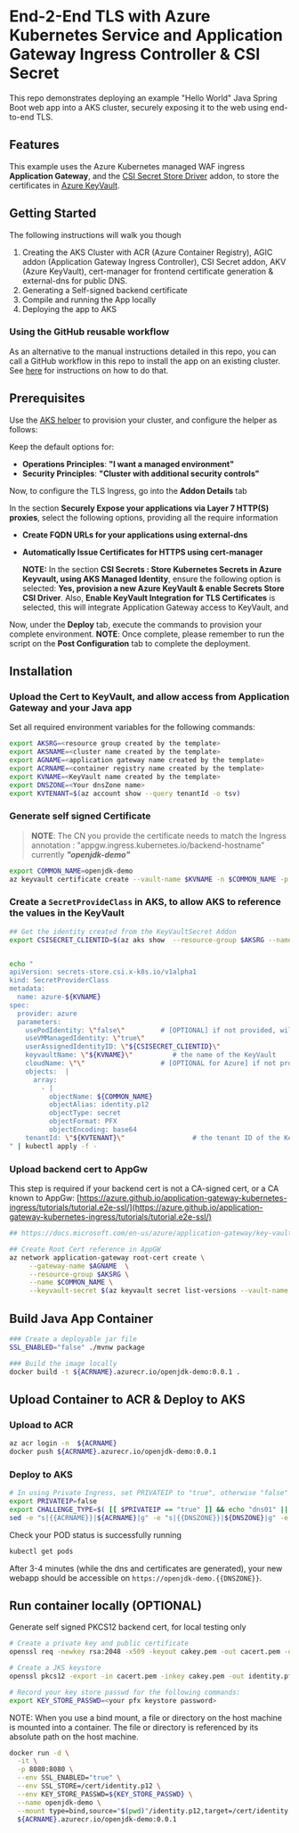 # End-2-End TLS with Azure Kubernetes Service and Application Gateway Ingress Controller & CSI Secret

This repo demonstrates deploying an example "Hello World" Java Spring Boot web app into a AKS cluster, securely exposing it to the web using end-to-end TLS.

## Features

This example uses the Azure Kubernetes managed WAF ingress __Application Gateway__, and the [CSI Secret Store Driver](https://docs.microsoft.com/azure/aks/csi-secrets-store-driver) addon, to store the certificates in [Azure KeyVault](https://azure.microsoft.com/services/key-vault/).

## Getting Started

The following instructions will walk you though

1. Creating the AKS Cluster with ACR (Azure Container Registry), AGIC addon (Application Gateway Ingress Controller), CSI Secret addon, AKV (Azure KeyVault), cert-manager for frontend certificate generation & external-dns for public DNS.
2. Generating a Self-signed backend certificate
3. Compile and running the App locally
4. Deploying the app to AKS

### Using the GitHub reusable workflow

As an alternative to the manual instructions detailed in this repo, you can call a GitHub workflow in this repo to install the app on an existing cluster. See [here](workflow.md) for instructions on how to do that.

## Prerequisites

Use the [AKS helper](https://azure.github.io/Aks-Construction) to provision your cluster, and configure the helper as follows:

Keep the default options for:

* __Operations Principles__: __"I want a managed environment"__
* __Security Principles__: __"Cluster with additional security controls"__

Now, to configure the TLS Ingress, go into the __Addon Details__ tab

  In the section __Securely Expose your applications via Layer 7 HTTP(S) proxies__, select the following options, providing all the require information

* __Create FQDN URLs for your applications using external-dns__
* __Automatically Issue Certificates for HTTPS using cert-manager__

  __NOTE:__ In the section __CSI Secrets : Store Kubernetes Secrets in Azure Keyvault, using AKS Managed Identity__,  ensure the following option is selected: __Yes, provision a new Azure KeyVault & enable Secrets Store CSI Driver__.  Also, __Enable KeyVault Integration for TLS Certificates__ is selected, this will integrate Application Gateway access to KeyVault,  and

Now, under the __Deploy__ tab, execute the commands to provision your complete environment. __NOTE__: Once complete, please remember to run the script on the __Post Configuration__ tab to complete the deployment.

## Installation

### Upload the Cert to KeyVault, and allow access from Application Gateway and your Java app

Set all required environment variables for the following commands:

```bash
export AKSRG=<resource group created by the template>
export AKSNAME=<cluster name created by the template>
export AGNAME=<application gateway name created by the template>
export ACRNAME=<container registry name created by the template>
export KVNAME=<KeyVault name created by the template>
export DNSZONE=<Your dnsZone name>
export KVTENANT=$(az account show --query tenantId -o tsv)
```

### Generate self signed Certificate

>__NOTE__: The CN you provide the certificate needs to match the Ingress annotation : "appgw.ingress.kubernetes.io/backend-hostname" currently ___"openjdk-demo"___

```bash
export COMMON_NAME=openjdk-demo
az keyvault certificate create --vault-name $KVNAME -n $COMMON_NAME -p "$(az keyvault certificate get-default-policy | sed -e s/CN=CLIGetDefaultPolicy/CN=${COMMON_NAME}/g )"
```

### Create a `SecretProvideClass` in AKS, to allow AKS to reference the values in the KeyVault

```bash
## Get the identity created from the KeyVaultSecret Addon
export CSISECRET_CLIENTID=$(az aks show  --resource-group $AKSRG --name $AKSNAME --query addonProfiles.azureKeyvaultSecretsProvider.identity.clientId -o tsv)


echo "
apiVersion: secrets-store.csi.x-k8s.io/v1alpha1
kind: SecretProviderClass
metadata:
  name: azure-${KVNAME}
spec:
  provider: azure
  parameters:
    usePodIdentity: \"false\"         # [OPTIONAL] if not provided, will default to "false"
    useVMManagedIdentity: \"true\"
    userAssignedIdentityID: \"${CSISECRET_CLIENTID}\"
    keyvaultName: \"${KVNAME}\"          # the name of the KeyVault
    cloudName: \"\"                   # [OPTIONAL for Azure] if not provided, azure environment will default to AzurePublicCloud
    objects:  |
      array:
        - |
          objectName: ${COMMON_NAME}
          objectAlias: identity.p12
          objectType: secret
          objectFormat: PFX
          objectEncoding: base64
    tenantId: \"${KVTENANT}\"                 # the tenant ID of the KeyVault
" | kubectl apply -f -
```

### Upload backend cert to AppGw

This step is required if your backend cert is not a CA-signed cert, or a CA known to AppGw: [https://azure.github.io/application-gateway-kubernetes-ingress/tutorials/tutorial.e2e-ssl/](https://azure.github.io/application-gateway-kubernetes-ingress/tutorials/tutorial.e2e-ssl/)

```bash
## https://docs.microsoft.com/en-us/azure/application-gateway/key-vault-certs#how-integration-works

## Create Root Cert reference in AppGW
az network application-gateway root-cert create \
     --gateway-name $AGNAME  \
     --resource-group $AKSRG \
     --name $COMMON_NAME \
     --keyvault-secret $(az keyvault secret list-versions --vault-name $KVNAME -n $COMMON_NAME --query "[?attributes.enabled].id" -o tsv)
```

## Build Java App Container

```bash
### Create a deployable jar file
SSL_ENABLED="false" ./mvnw package

### Build the image locally
docker build -t ${ACRNAME}.azurecr.io/openjdk-demo:0.0.1 .
```

## Upload Container to ACR & Deploy to AKS

### Upload to ACR

```bash
az acr login -n  ${ACRNAME}
docker push ${ACRNAME}.azurecr.io/openjdk-demo:0.0.1
```

### Deploy to AKS

```bash
# In using Private Ingress, set PRIVATEIP to "true", otherwise "false"
export PRIVATEIP=false
export CHALLENGE_TYPE=$( [[ $PRIVATEIP == "true" ]] && echo "dns01" || echo "http01" )
sed -e "s|{{ACRNAME}}|${ACRNAME}|g" -e "s|{{DNSZONE}}|${DNSZONE}|g" -e "s|{{KVNAME}}|${KVNAME}|g" -e "s|{{PRIVATEIP}}|${PRIVATEIP}|g"  -e "s|{{CHALLENGE_TYPE}}|${CHALLENGE_TYPE}|g" ./deployment-csi.yml | kubectl apply -f -
```

Check your POD status is successfully running

```bash
kubectl get pods
```

After 3-4 minutes (while the dns and certificates are generated), your new webapp should be accessible on ```https://openjdk-demo.{{DNSZONE}}```.

## Run container locally (OPTIONAL)

Generate self signed PKCS12 backend cert, for local testing only

```bash
# Create a private key and public certificate
openssl req -newkey rsa:2048 -x509 -keyout cakey.pem -out cacert.pem -days 3650

# Create a JKS keystore
openssl pkcs12 -export -in cacert.pem -inkey cakey.pem -out identity.pfx

# Record your key store passwd for the following commands:
export KEY_STORE_PASSWD=<your pfx keystore password>
```

NOTE: When you use a bind mount, a file or directory on the host machine is mounted into a container. The file or directory is referenced by its absolute path on the host machine.

```bash
docker run -d \
  -it \
  -p 8080:8080 \
  --env SSL_ENABLED="true" \
  --env SSL_STORE=/cert/identity.p12 \
  --env KEY_STORE_PASSWD=${KEY_STORE_PASSWD} \
  --name openjdk-demo \
  --mount type=bind,source="$(pwd)"/identity.p12,target=/cert/identity.p12,readonly  \
  ${ACRNAME}.azurecr.io/openjdk-demo:0.0.1
```
